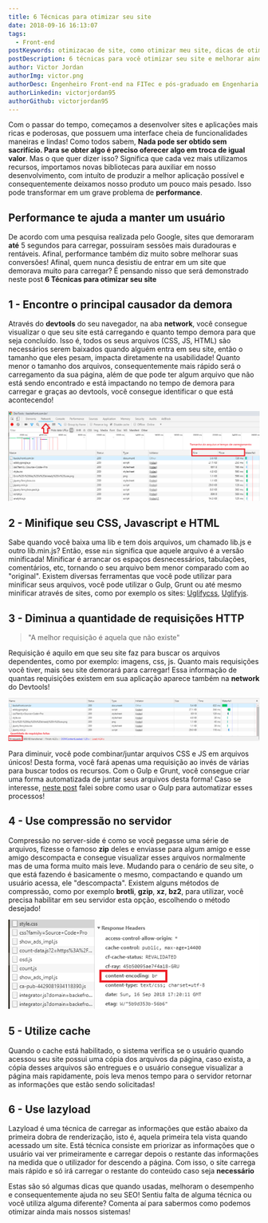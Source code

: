 ```yaml
---
title: 6 Técnicas para otimizar seu site
date: 2018-09-16 16:13:07
tags:
  - Front-end
postKeywords: otimizacao de site, como otimizar meu site, dicas de otimizacao, performance, como melhorar performance
postDescription: 6 técnicas para você otimizar seu site e melhorar ainda mais a usabilidade!
author: Victor Jordan
authorImg: victor.png
authorDesc: Engenheiro Front-end na FITec e pós-graduado em Engenharia de Software pela PUC-MG e formado em Banco de Dados pela Fatec, apaixonado por usabilidade, performance e UX!
authorLinkedin: victorjordan95
authorGithub: victorjordan95
---
```


Com o passar do tempo, começamos a desenvolver sites e aplicações mais ricas e poderosas, que possuem uma interface cheia de funcionalidades maneiras e lindas! Como todos sabem, **Nada pode ser obtido sem sacrifício. Para se obter algo é preciso oferecer algo em troca de igual valor**. Mas o que quer dizer isso? Significa que cada vez mais utilizamos recursos, importamos novas bibliotecas para auxiliar em nosso desenvolvimento, com intuíto de produzir a melhor aplicação possível e consequentemente deixamos nosso produto um pouco mais pesado. Isso pode transformar em um grave problema de **performance**.

## Performance te ajuda a manter um usuário

De acordo com uma pesquisa realizada pelo Google, sites que demoraram **até** 5 segundos para carregar, possuiram sessões mais duradouras e rentáveis. Afinal, performance também diz muito sobre melhorar suas conversões!
Afinal, quem nunca desistiu de entrar em um site que demorava muito para carregar? É pensando nisso que será demonstrado neste post **6 Técnicas para otimizar seu site**

<!-- more -->

## 1 - Encontre o principal causador da demora

Através do **devtools** do seu navegador, na aba **network**, você consegue visualizar o que seu site está carregando e quanto tempo demora para que seja concluído. Isso é, todos os seus arquivos (CSS, JS, HTML) são necessários serem baixados quando alguém entra em seu site, então o tamanho que eles pesam, impacta diretamente na usabilidade! Quanto menor o tamanho dos arquivos, consequentemente mais rápido será o carregamento da sua página, além de que pode ter algum arquivo que não está sendo encontrado e está impactando no tempo de demora para carregar e graças ao devtools, você consegue identificar o que está acontecendo!

![Aba network no DevTools do Google Chrome](/posts/otimizar-site-console.png)

## 2 - Minifique seu CSS, Javascript e HTML

Sabe quando você baixa uma lib e tem dois arquivos, um chamado lib.js e outro lib.min.js? Então, esse `min` significa que aquele arquivo é a versão minificada! Minificar é arrancar os espaços desnecessários, tabulações, comentários, etc, tornando o seu arquivo bem menor comparado com ao "original". Existem diversas ferramentas que você pode utilizar para minificar seus arquivos, você pode utilizar o Gulp, Grunt ou até mesmo minificar através de sites, como por exemplo os sites: [Uglifycss](https://www.uglifycss.com/), [Uglifyjs](https://www.uglifyjs.net/).

## 3 - Diminua a quantidade de requisições HTTP

> "A melhor requisição é aquela que não existe"

Requisição é aquilo em que seu site faz para buscar os arquivos dependentes, como por exemplo: imagens, css, js. Quanto mais requisições você tiver, mais seu site demorará para carregar! Essa informação de quantas requisições existem em sua aplicação aparece também na **network** do Devtools!

![Quantidade de requests realizadas](/posts/otimizar-site-requests.png)

Para diminuir, você pode combinar/juntar arquivos CSS e JS em arquivos únicos! Desta forma, você fará apenas uma requisição ao invés de várias para buscar todos os recursos. Com o Gulp e Grunt, você consegue criar uma forma automatizada de juntar seus arquivos desta forma! Caso se interesse, [neste post](https://backefront.com.br/melhorando-sua-performance-com-gulp/) falei sobre como usar o Gulp para automatizar esses processos!

## 4 - Use compressão no servidor

Compressão no server-side é como se você pegasse uma série de arquivos, fizesse o famoso **zip** deles e enviasse para algum amigo e esse amigo descompacta e consegue visualizar esses arquivos normalmente mas de uma forma muito mais leve. Mudando para o cenário de seu site, o que está fazendo é basicamente o mesmo, compactando e quando um usuário acessa, ele "descompacta".
Existem alguns métodos de compressão, como por exemplo **brotli**, **gzip**, **xz**, **bz2**, para utilizar, você precisa habilitar em seu servidor esta opção, escolhendo o método desejado!

![Arquivo CSS com método de compressão Brotli](/posts/otimizar-site-compressao.png)

## 5 - Utilize cache

Quando o cache está habilitado, o sistema verifica se o usuário quando acessou seu site possui uma cópia dos arquivos da página, caso exista, a cópia desses arquivos são entregues e o usuário consegue visualizar a página mais rapidamente, pois leva menos tempo para o servidor retornar as informações que estão sendo solicitadas!

## 6 - Use lazyload

Lazyload é uma técnica de carregar as informações que estão abaixo da primeira dobra de renderização, isto é, aquela primeira tela vista quando acessado um site. Está técnica consiste em priorizar as informações que o usuário vai ver primeiramente e carregar depois o restante das informações na medida que o utilizador for descendo a página. Com isso, o site carrega mais rápido e só irá carregar o restante do conteúdo caso seja **necessário**

Estas são só algumas dicas que quando usadas, melhoram o desempenho e consequentemente ajuda no seu SEO!
Sentiu falta de alguma técnica ou você utiliza alguma diferente? Comenta aí para sabermos como podemos otimizar ainda mais nossos sistemas!
